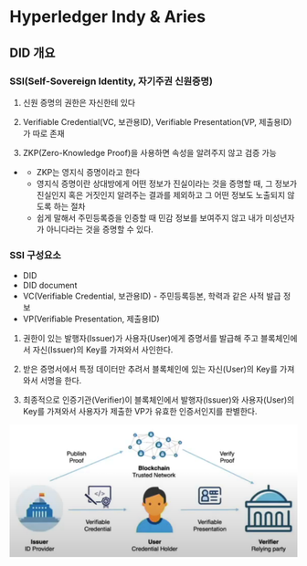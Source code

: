 # Hyperledger Indy & Aries

## DID 개요

### SSI(Self-Sovereign Identity, 자기주권 신원증명)

1. 신원 증명의 권한은 자신한테 있다

2. Verifiable Credential(VC, 보관용ID), Verifiable Presentation(VP, 제출용ID)가 따로 존재

3. ZKP(Zero-Knowledge Proof)을 사용하면 속성을 알려주지 않고 검증 가능

- - ZKP는 영지식 증명이라고 한다
  - 영지식 증명이란 상대방에게 어떤 정보가 진실이라는 것을 증명할 때, 그 정보가 진실인지 혹은 거짓인지 알려주는 결과를 제외하고 그 어떤 정보도 노출되지 않도록 하는 절차
  - 쉽게 말해서 주민등록증을 인증할 때 민감 정보를 보여주지 않고 내가 미성년자가 아니다라는 것을 증명할 수 있다.

### SSI 구성요소

- DID
- DID document
- VC(Verifiable Credential, 보관용ID) - 주민등록등본, 학력과 같은 사적 발급 정보
- VP(Verifiable Presentation, 제출용ID)

1. 권한이 있는 발행자(Issuer)가 사용자(User)에게 증명서를 발급해 주고 블록체인에서 자신(Issuer)의 Key를 가져와서 사인한다.

2. 받은 증명서에서 특정 데이터만 추려서 블록체인에 있는 자신(User)의 Key를 가져와서 서명을 한다.

3. 최종적으로 인증기관(Verifier)이 블록체인에서 발행자(Issuer)와 사용자(User)의 Key를 가져와서 사용자가 제출한 VP가 유효한 인증서인지를 판별한다.

<p align="center"><img src="image/Blockchain.png" width="600"></p>

